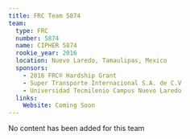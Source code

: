 ```yaml
---
title: FRC Team 5874
team:
  type: FRC
  number: 5874
  name: CIPHER 5874
  rookie_year: 2016
  location: Nuevo Laredo, Tamaulipas, Mexico
  sponsors:
    - 2016 FRC® Hardship Grant
    - Super Transporte Internacional S.A. de C.V
    - Universidad Tecmilenio Campus Nuevo Laredo
  links:
    Website: Coming Soon
---
```

No content has been added for this team